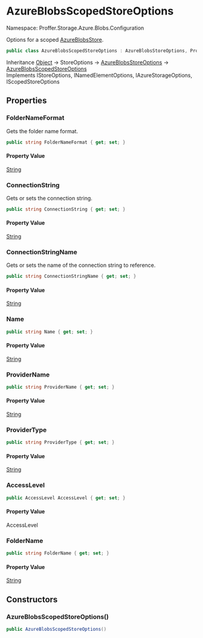 # AzureBlobsScopedStoreOptions

Namespace: Proffer.Storage.Azure.Blobs.Configuration

Options for a scoped [AzureBlobsStore](./proffer.storage.azure.blobs.azureblobsstore.md).

```csharp
public class AzureBlobsScopedStoreOptions : AzureBlobsStoreOptions, Proffer.Storage.Configuration.IStoreOptions, Proffer.Configuration.INamedElementOptions, Proffer.Azure.Configuration.IAzureStorageOptions, Proffer.Storage.Configuration.IScopedStoreOptions
```

Inheritance [Object](https://docs.microsoft.com/en-us/dotnet/api/system.object) → StoreOptions → [AzureBlobsStoreOptions](./proffer.storage.azure.blobs.configuration.azureblobsstoreoptions.md) → [AzureBlobsScopedStoreOptions](./proffer.storage.azure.blobs.configuration.azureblobsscopedstoreoptions.md)<br>
Implements IStoreOptions, INamedElementOptions, IAzureStorageOptions, IScopedStoreOptions

## Properties

### **FolderNameFormat**

Gets the folder name format.

```csharp
public string FolderNameFormat { get; set; }
```

#### Property Value

[String](https://docs.microsoft.com/en-us/dotnet/api/system.string)<br>

### **ConnectionString**

Gets or sets the connection string.

```csharp
public string ConnectionString { get; set; }
```

#### Property Value

[String](https://docs.microsoft.com/en-us/dotnet/api/system.string)<br>

### **ConnectionStringName**

Gets or sets the name of the connection string to reference.

```csharp
public string ConnectionStringName { get; set; }
```

#### Property Value

[String](https://docs.microsoft.com/en-us/dotnet/api/system.string)<br>

### **Name**



```csharp
public string Name { get; set; }
```

#### Property Value

[String](https://docs.microsoft.com/en-us/dotnet/api/system.string)<br>

### **ProviderName**



```csharp
public string ProviderName { get; set; }
```

#### Property Value

[String](https://docs.microsoft.com/en-us/dotnet/api/system.string)<br>

### **ProviderType**



```csharp
public string ProviderType { get; set; }
```

#### Property Value

[String](https://docs.microsoft.com/en-us/dotnet/api/system.string)<br>

### **AccessLevel**



```csharp
public AccessLevel AccessLevel { get; set; }
```

#### Property Value

AccessLevel<br>

### **FolderName**



```csharp
public string FolderName { get; set; }
```

#### Property Value

[String](https://docs.microsoft.com/en-us/dotnet/api/system.string)<br>

## Constructors

### **AzureBlobsScopedStoreOptions()**



```csharp
public AzureBlobsScopedStoreOptions()
```
